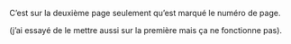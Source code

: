 C’est sur la deuxième page seulement qu’est marqué le numéro de page.

(j’ai essayé de le mettre aussi sur la première mais ça ne fonctionne pas).
